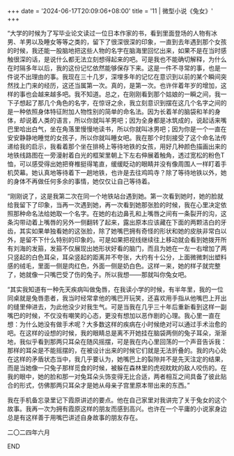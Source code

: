 +++
date = '2024-06-17T20:09:06+08:00'
title = '11 | 微型小说《兔女》'
+++

“大学的时候为了写毕业论文读过一位日本作家的书，看到里面登场的人物有冰男、羊男以及睡女等等之类的，留下了很深很深的印象，一直到去年遇到那个女孩的时候，我还能一股脑地把这些人物的名字在脑海里回忆出来，如果不是在当时感触很深的话，是说什么都无法立刻想得起来的吧。可是我也不能确切解释，为什么在时隔多年以后，我的这份记忆依然能够保存下来。这是一件不寻常的事，也是一件说不出理由的事。我现在三十几岁，深埋多年的记忆在意识到以前的某个瞬间突然找上门来的经历，这还当属第一次。真的，是第一次。也许伴着年岁的增加，这样的事也会越来越多吧。我不知道。总之，在刚刚看到那个姑娘的一瞬之间，我一下子想起了那几个角色的名字，在惊讶之余，我立刻意识到摆在这几个名字之间的是一种依照身体特征附加人物性别的简单的命名法。因为长着羊的脑袋和羊的身体，却说着人类的语言，所以你就叫羊男吧；因为全身都是冰筑成的，说起话来嘴巴里哈出白气，坐在角落里慢慢地读书，所以你就叫冰男吧；因为你是一个一直在安安静静地睡觉的女孩子，所以你就叫睡女吧。我在那个时刻接受了这个命名法传递给我的启示，我看着那个坐在排椅上等待地铁的女孩，用好几种颜色描画出来的地铁线路图在一旁漫射着白光的框架里朝上下左右伸展着触角，透过宽松的粉色T恤，可以感受得出她把脊椎挺得笔直，缓缓眨动的眼睛并没有像周围人一样盯着手机荧幕。她认真地等待着下一趟地铁，也许是去往鸡鸣寺？除了等待地铁以外，她的身体不再做任何多余的事情，她仅仅让自己等待着。

“刚刚说了，这是我第二次在同一个地铁站台遇到她。第一次看到她时，她的脸就给我留下了印象，当再一次遇到她，再一次看到她那张脸的时候，我在心里决定依照那种命名法给她取一个名字。在她的右边鼻孔和上嘴唇之间有一条裂开的沟，这条沟带动着上嘴唇的另外一侧翻转了起来，露出原本应该藏在下面的两颗洁白的牙齿，其实如果单独看她的这张脸，除了她嘴巴拥有奇怪的形状和她的皮肤非常白以外，是留不下什么特别的印象的。可是如果把视线继续往上移动就会看到她拨开所有刘海的发箍，发箍不仅展现出她形状好看的脑门，而且为她在一左一右增加了两只竖起的白色耳朵，耳朵竖起的距离并不夸张，大约有十公分，上面微微刺出塑料感的绒毛，里面一侧是肉红色，外面一侧是奶白色。这样一来，她的样子就完整了，她就像一只嘴巴受了伤的兔子。所以我想——那就叫你兔女吧。

“其实我知道有一种先天疾病叫做兔唇，在我读小学的时候，有半年里，我的一位同桌就是兔唇患者，我当时经常拿他的嘴巴开玩笑，还喜欢用手指从他嘴巴上开出的缝里伸进去，为此他没少对我生气。可是当我在几乎三十年后重新看到这样一副嘴巴的时候，不仅没有嘲笑的心态，更没有想加以恶作剧的心理。我心里一直在想：为什么她没有做手术呢？大多数这样的疾病在小时候绝对可以通过手术治愈的吧。在这样的设想的时候，我的眼睛总是离不开她挂在脑袋两侧的兔子耳朵，渐渐地，我似乎看到那两只耳朵在随风摇摆，可是我在内心里回荡的一个声音告诉我：那样的耳朵是不能摇摆的，在被设计出来的时候它们就是无法折叠的。我的内心处在这样的矛盾状态当中，我几乎要认为，她嘴巴上的裂隙并不是先天注定的结果，而是当她像一只兔子那样觅食的时候，被躲在森林里的虎视眈眈的敌人咬伤的。在我的眼中，她的脸和那一对兔耳朵头饰变得无比合适，两者相互之间具备了彼此贴合的形式，仿佛那两只耳朵才是她从母亲子宫里原本带出来的东西。”

我在手机备忘录里记下霞原讲述的要点。他在自己家里对我讲完了关于兔女的这个故事。我再一次为拥有霞原这样的朋友而感到高兴。也许在一个平庸的小说家身边总是有这样善于用嘴巴讲述自身故事的朋友存在。

二〇二四年六月

END



